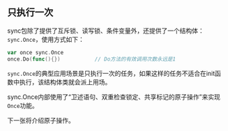 ## 只执行一次

sync包除了提供了互斥锁、读写锁、条件变量外，还提供了一个结构体：`sync.Once`，使用方式如下：
```go
var once sync.Once
once.Do(func(){})           // Do方法的有效调用次数永远是1
```

`sync.Once`的典型应用场景是只执行一次的任务，如果这样的任务不适合在init函数中执行，该结构体类就会派上用场。  

sync.Once内部使用了“卫述语句、双重检查锁定、共享标记的原子操作”来实现`Once`功能。  

下一张将介绍原子操作。  